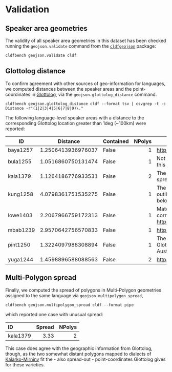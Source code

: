 # Validation

## Speaker area geometries

The validity of all speaker area geometries in this dataset has been checked running the `geojson.validate`
command from the [`cldfgeojson`](https://pypi.org/project/cldfgeojson/) package:
```shell
cldfbench geojson.validate cldf
```


## Glottolog distance

To confirm agreement with other sources of geo-information for languages, we computed distances between
the speaker areas and the point-coordinates in [Glottolog](https://glottolog.org), via the `geojson.glottolog_distance`
command.
```shell
cldfbench geojson.glottolog_distance cldf --format tsv | csvgrep -t -c Distance -r"(1|2|3|4|5|6|7|8|9)\."
```

The following language-level speaker areas with a distance to the corresponding Glottolog
location greater than 1deg (~100km) were reported:

ID|Distance|Contained| NPolys | Comment
---|---|---|-------:|---
baya1257 | 1.2506413936976037 | False | 1 | https://github.com/glottolog/glottolog/issues/1143
bula1255 | 1.0516860750131474 | False | 1 | Not much seems to be known about the location of this extinct language.
kala1379 | 1.1264186776933531 | False | 2 | The varieties of the Glottoog language are also spread-out over big distances.
kung1258 | 4.0798361751535275 | False | 1 | The location of the Glottolog language is a bit of an outlier of the Southern Maric group this language belongs to.
lowe1403 | 2.2067966759172313 | False | 1 | Matches the distance of varieties of the corresponding Glottolog language https://glottolog.org/resource/languoid/id/lowe1403
mbab1239 | 2.9570642756570833 | False | 1 | https://github.com/glottolog/glottolog/issues/1142
pint1250 | 1.3224097988308894 | False | 1 | The distance of about 150km between polygon and Glottolog location seems acceptable for Central Australia.
yuga1244 | 1.4598896588088563 | False | 2 | https://github.com/glottolog/glottolog/issues/1144



## Multi-Polygon spread

Finally, we computed the spread of polygons in Multi-Polygon geometries assigned to the same language
via `geojson.multipolygon_spread`,
```shell
cldfbench geojson.multipolygon_spread cldf --format pipe
```

which reported one case with unusual spread:

| ID | Spread | NPolys |
|:---------|---------:|---------:|
| kala1379 | 3.33 | 2 |

This case does agree with the geographic information from Glottolog, though, as the two somewhat 
distant polygons mapped to dialects of [Kalarko-Mirniny](https://glottolog.org/resource/languoid/id/kala1379) fit the - also spread-out - point-coordinates 
Glottolog gives for these varieties.

